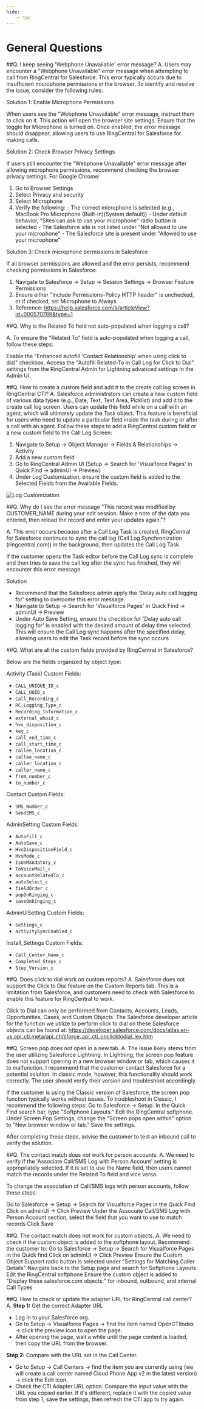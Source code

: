 ```yaml
---
hide:
    - toc
---
```


# General Questions

##Q. I keep seeing 'Webphone Unavailable' error message?
A. Users may encounter a "Webphone Unavailable" error message when attempting to call from RingCentral for Salesforce. This error typically occurs due to insufficient microphone permissions in the browser. To identify and resolve the issue, consider the following rules:

Solution 1: Enable Microphone Permissions

When users see the "Webphone Unavailable" error message, instruct them to click on it. This action will open the browser site settings. Ensure that the toggle for Microphone is turned on. Once enabled, the error message should disappear, allowing users to use RingCentral for Salesforce for making calls.

Solution 2: Check Browser Privacy Settings

If users still encounter the "Webphone Unavailable" error message after allowing microphone permissions, recommend checking the browser privacy settings. For Google Chrome:

1. Go to Browser Settings
2. Select Privacy and security
3. Select Microphone
4. Verify the following: - The correct microphone is selected (e.g., MacBook Pro Microphone (Built-in)(System default)) - Under default behavior, "Sites can ask to use your microphone" radio button is selected - The Salesforce site is not listed under "Not allowed to use your microphone" - The Salesforce site is present under "Allowed to use your microphone"

Solution 3: Check microphone permissions in Salesforce

If all browser permissions are allowed and the error persists, recommend checking permissions in Salesforce:

1. Navigate to Salesforce → Setup → Session Settings → Browser Feature Permissions
2. Ensure either "Include Permissions-Policy HTTP header" is unchecked, or if checked, set Microphone to Always
3. Reference: https://help.salesforce.com/s/articleView?id=000570789&type=1

##Q. Why is the Related To field not auto-populated when logging a call?

A. To ensure the "Related To" field is auto-populated when logging a call, follow these steps:

Enable the "Enhanced autofill 'Contact Relationship' when using click to dial" checkbox.
Access the "Autofill Related-To in Call Log for Click to Dial" settings from the RingCentral Admin for Lightning advanced settings in the Admin UI.

##Q. How to create a custom field and add it to the create call log screen in RingCentral CTI?
A. Salesforce administrators can create a new custom field of various data types (e.g., Date, Text, Text Area, Picklist) and add it to the create call log screen. Users can update this field while on a call with an agent, which will ultimately update the Task object. This feature is beneficial for users who need to update a particular field inside the task during or after a call with an agent. Follow these steps to add a RingCentral custom field or a new custom field to the Call Log Screen:

1. Navigate to Setup -> Object Manager -> Fields & Relationships -> Activity
2. Add a new custom field
3. Go to RingCentral Admin UI (Setup -> Search for 'Visualforce Pages' in Quick Find -> adminUI -> Preview)
4. Under Log Customization, ensure the custom field is added to the Selected Fields from the Available Fields.

![Log Customization](./img/log-customization.png)

##Q. Why do I see the error message "This record was modified by CUSTOMER_NAME during your edit session. Make a note of the data you entered, then reload the record and enter your updates again."?

A. This error occurs because after a Call Log Task is created, RingCentral for Salesforce continues to sync the call log (Call Log Synchronization (ringcentral.com)) in the background, then updates the Call Log Task.

If the customer opens the Task editor before the Call Log sync is complete and then tries to save the call log after the sync has finished, they will encounter this error message.

Solution

-   Recommend that the Salesforce admin apply the 'Delay auto call logging for' setting to overcome this error message.
-   Navigate to Setup -> Search for 'Visualforce Pages' in Quick Find -> adminUI -> Preview
-   Under Auto Save Setting, ensure the checkbox for 'Delay auto call logging for' is enabled with the desired amount of delay time selected.
    This will ensure the Call Log sync happens after the specified delay, allowing users to edit the Task record before the sync occurs.

##Q. What are all the custom fields provided by RingCentral in Salesforce?

Below are the fields organized by object type:

Activity (Task) Custom Fields:

-   `CALL_UNIQUE_ID_c`
-   `CALL_UUID_c`
-   `Call_Recording_c`
-   `RC_Logging_Type_c`
-   `Recording_Information_c`
-   `external_whoid_c`
-   `hvs_disposition_c`
-   `key_c`
-   `call_end_time_c`
-   `call_start_time_c`
-   `callee_location_c`
-   `callee_name_c`
-   `caller_location_c`
-   `caller_name_c`
-   `from_number_c`
-   `to_number_c`

Contact Custom Fields:

-   `SMS_Number_c`
-   `SendSMS_c`

AdminSetting Custom Fields:

-   `AutoFill_c`
-   `AutoSave_c`
-   `HvsDispositionField_c`
-   `HvsMode_c`
-   `IsUnMandatory_c`
-   `ToVoiceMail_c`
-   `accountRelatedTo_c`
-   `autoSelect_c`
-   `fieldOrder_c`
-   `popOnRinging_c`
-   `saveOnRinging_c`

AdminUISetting Custom Fields:

-   `Settings_c`
-   `activitySyncEnabled_c`

Install_Settings Custom Fields:

-   `Call_Center_Name_c`
-   `Completed_Steps_c`
-   `Step_Version_c`

##Q. Does click to dial work on custom reports?
A. Salesforce does not support the Click to Dial feature on the Custom Reports tab. This is a limitation from Salesforce, and customers need to check with Salesforce to enable this feature for RingCentral to work.

Click to Dial can only be performed from Contacts, Accounts, Leads, Opportunities, Cases, and Custom Objects. The Salesforce developer article for the function we utilize to perform click to dial on these Salesforce objects can be found at: https://developer.salesforce.com/docs/atlas.en-us.api_cti.meta/api_cti/sforce_api_cti_onclicktodial_lex.htm

##Q. Screen pop does not open in a new tab.
A. The issue likely stems from the user utilizing Salesforce Lightning. In Lightning, the screen pop feature does not support opening in a new browser window or tab, which causes it to malfunction. I recommend that the customer contact Salesforce for a potential solution. In classic mode, however, this functionality should work correctly. The user should verify their version and troubleshoot accordingly.

If the customer is using the Classic version of Salesforce, the screen pop function typically works without issues. To troubleshoot in Classic, I recommend the following steps:
Go to Salesforce -> Setup.
In the Quick Find search bar, type "Softphone Layouts."
Edit the RingCentral softphone.
Under Screen Pop Settings, change the "Screen pops open within" option to "New browser window or tab."
Save the settings.

After completing these steps, advise the customer to test an inbound call to verify the solution.

##Q. The contact match does not work for person accounts.
A. We need to verify if the 'Associate Call/SMS Log with Person Account' setting is appropriately selected. If it is set to use the Name field, then users cannot match the records under the Related To field and vice versa.

To change the association of Call/SMS logs with person accounts, follow these steps:

Go to Salesforce -> Setup -> Search for Visualforce Pages in the Quick Find
Click on adminUI -> Click Preview
Under the Associate Call/SMS Log with Person Account section, select the field that you want to use to match records
Click Save

##Q. The contact match does not work for custom objects.
A. We need to check if the custom object is added to the softphone layout.
Recommend the customer to:
Go to Salesforce -> Setup -> Search for Visualforce Pages in the Quick find
Click on adminUI -> Click Preview
Ensure the Custom Object Support radio button is selected under "Settings for Matching Caller Details"
Navigate back to the Setup page and search for Softphone Layouts
Edit the RingCentral softphone
Ensure the custom object is added to "Display these salesforce.com objects:" for inbound, outbound, and internal Call Types

##Q. How to check or update the adapter URL for RingCentral call center?
A.
**Step 1:** Get the correct Adapter URL

-   Log in to your Salesforce org.
-   Go to Setup → Visualforce Pages → find the item named OpenCTIIndex → click the preview icon to open the page.
-   After opening the page, wait a while until the page content is loaded, then copy the URL from the browser.

**Step 2:** Compare with the URL set in the Call Center.

-   Go to Setup → Call Centers → find the item you are currently using (we will create a call center named Cloud Phone App v2 in the latest version) → click the Edit icon.
-   Check the CTI Adapter URL option. Compare the input value with the URL you copied earlier. If it's different, replace it with the copied value from step 1, save the settings, then refresh the CTI app to try again.
